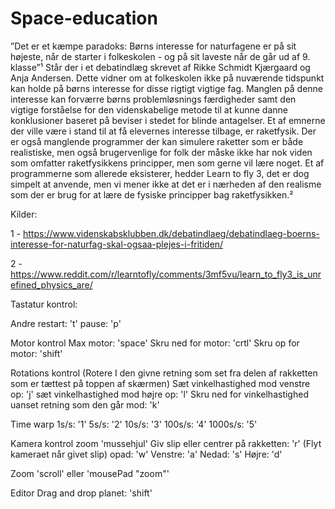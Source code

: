 # Space-education

”Det er et kæmpe paradoks: Børns interesse for naturfagene er på sit højeste, når de starter i folkeskolen - og på sit laveste når de går ud af 9. klasse”¹  Står der i et debatindlæg skrevet af Rikke Schmidt Kjærgaard og Anja Andersen. Dette vidner om at folkeskolen ikke på nuværende tidspunkt kan holde på børns interesse for disse rigtigt vigtige fag. Manglen på denne interesse kan forværre børns problemløsnings færdigheder samt den vigtige forståelse for den videnskabelige metode til at kunne danne konklusioner baseret på beviser i stedet for blinde antagelser.
Et af emnerne der ville være i stand til at få elevernes interesse tilbage, er raketfysik. Der er også manglende programmer der kan simulere raketter som er både realistiske, men også brugervenlige for folk der måske ikke har nok viden som omfatter raketfysikkens principper, men som gerne vil lære noget. Et af programmerne som allerede eksisterer, hedder Learn to fly 3, det er dog simpelt at anvende, men vi mener ikke at det er i nærheden af den realisme som der er brug for at lære de fysiske principper bag raketfysikken.²

Kilder:

1 - https://www.videnskabsklubben.dk/debatindlaeg/debatindlaeg-boerns-interesse-for-naturfag-skal-ogsaa-plejes-i-fritiden/ 

2 - https://www.reddit.com/r/learntofly/comments/3mf5vu/learn_to_fly3_is_unrefined_physics_are/ 


Tastatur kontrol:

Andre
restart: 't'
pause: 'p'

Motor kontrol
Max motor: 'space'
Skru ned for motor: 'crtl'
Skru op for motor: 'shift'

Rotations kontrol (Rotere I den givne retning som set fra delen af rakketten som er tættest på toppen af skærmen)
Sæt vinkelhastighed mod venstre op: 'j'
sæt vinkelhastighed mod højre op: 'l'
Skru ned for vinkelhastighed uanset retning som den går mod: 'k'

Time warp
1s/s: '1'
5s/s: '2'
10s/s: '3'
100s/s: '4'
1000s/s: '5'

Kamera kontrol
zoom 'mussehjul'
Giv slip eller centrer på rakketten: 'r'
(Flyt kameraet når givet slip)
opad: 'w'
Venstre: 'a'
Nedad: 's'
Højre: 'd'

Zoom 'scroll' eller 'mousePad "zoom"'

Editor
Drag and drop planet: 'shift'